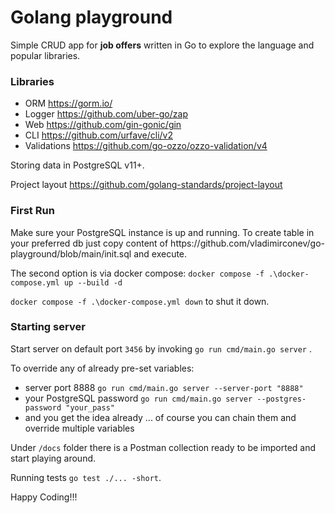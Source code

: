 # Golang playground
Simple CRUD app for <b> job offers</b> written in Go to explore the language and popular libraries. 

<h3>Libraries </h3>

- ORM https://gorm.io/ 
- Logger https://github.com/uber-go/zap
- Web https://github.com/gin-gonic/gin
- CLI https://github.com/urfave/cli/v2
- Validations https://github.com/go-ozzo/ozzo-validation/v4

Storing data in PostgreSQL v11+.

Project layout https://github.com/golang-standards/project-layout

<h3>First Run</h3>
Make sure your PostgreSQL instance is up and running. 
To create table in your preferred db  just copy content of https://github.com/vladimirconev/go-playground/blob/main/init.sql and execute. <br/>

The second option is via docker compose: `docker compose -f .\docker-compose.yml up --build -d` <br/>

`docker compose -f .\docker-compose.yml down` to shut it down.  


<h3> Starting server </h3>

Start server on default port `3456` by invoking `go run cmd/main.go server` .

To override any of already pre-set variables:
- server port 8888 `go run cmd/main.go server --server-port "8888"`
- your PostgreSQL password `go run cmd/main.go server --postgres-password "your_pass"`
- and you get the idea already ... of course you can chain them and override multiple variables 

Under `/docs` folder there is a Postman collection ready to be imported and start playing around.

Running tests `go test ./... -short`.

Happy Coding!!!

